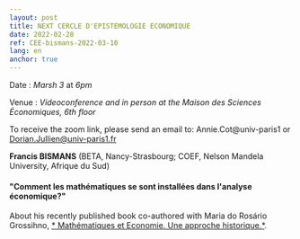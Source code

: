 ```yaml
---
layout: post
title: NEXT CERCLE D'EPISTEMOLOGIE ECONOMIQUE
date: 2022-02-28
ref: CEE-bismans-2022-03-10
lang: en
anchor: true
---
```


<i class="fas fa-table"></i> Date : _Marsh 3_ at _6pm_

<i class="fas fa-map-marked"></i> Venue : _Videoconference and in person at the Maison des Sciences Économiques, 6th floor_

<i class="fas fa-video"></i> To receive the zoom link, please send an email to: Annie.Cot@univ-paris1 or Dorian.Jullien@univ-paris1.fr

**Francis BISMANS**  (BETA, Nancy-Strasbourg; COEF, Nelson Mandela University, Afrique du Sud)

#### "Comment les mathématiques se sont installées dans l'analyse économique?"


About his recently published book co-authored with Maria do Rosário Grossihno, [* Mathématiques et Economie. Une approche historique.*](https://classiques-garnier.com/mathematiques-et-economie-une-approche-historique.html).
